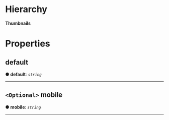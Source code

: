 

# Hierarchy

**Thumbnails**

# Properties

<a id="default"></a>

##  default

**● default**: *`string`*

___
<a id="mobile"></a>

## `<Optional>` mobile

**● mobile**: *`string`*

___

